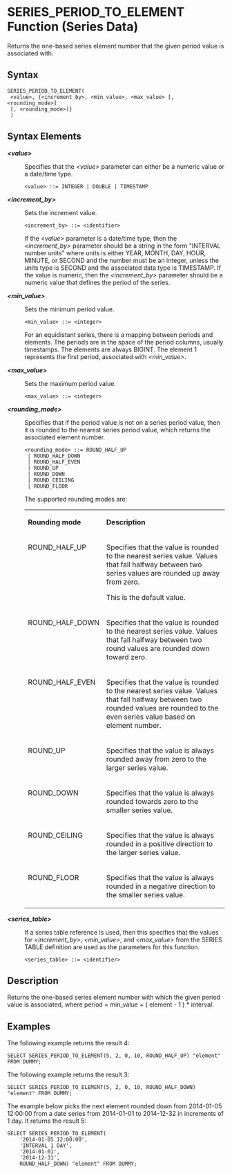 <!-- loioeb21d794c95341a9816bb528f134d491 -->

# SERIES\_PERIOD\_TO\_ELEMENT Function \(Series Data\)

Returns the one-based series element number that the given period value is associated with.



## Syntax

```
SERIES_PERIOD_TO_ELEMENT( 
 <value>, {<increment_by>, <min_value>, <max_value> [, <rounding_mode>]
 [, <rounding_mode>]}
 )
```



## Syntax Elements


<dl>
<dt><b>

*<value\>*

</b></dt>
<dd>

Specifies that the *<value\>* parameter can either be a numeric value or a date/time type.

```
<value> ::= INTEGER | DOUBLE | TIMESTAMP
```



</dd><dt><b>

*<increment\_by\>*

</b></dt>
<dd>

Sets the increment value.

```
<increment_by> ::= <identifier>
```

If the *<value\>* parameter is a date/time type, then the *<increment\_by\>* parameter should be a string in the form "INTERVAL number units" where units is either YEAR, MONTH, DAY, HOUR, MINUTE, or SECOND and the number must be an integer, unless the units type is SECOND and the associated data type is TIMESTAMP. If the value is numeric, then the *<increment\_by\>* parameter should be a numeric value that defines the period of the series.



</dd><dt><b>

*<min\_value\>*

</b></dt>
<dd>

Sets the minimum period value.

```
<min_value> ::= <integer>
```

For an equidistant series, there is a mapping between periods and elements. The periods are in the space of the period columns, usually timestamps. The elements are always BIGINT. The element 1 represents the first period, associated with *<min\_value\>*.



</dd><dt><b>

*<max\_value\>*

</b></dt>
<dd>

Sets the maximum period value.

```
<max_value> ::= <integer>
```



</dd><dt><b>

*<rounding\_mode\>*

</b></dt>
<dd>

Specifies that if the period value is not on a series period value, then it is rounded to the nearest series period value, which returns the associated element number.

```
<rounding_mode> ::= ROUND_HALF_UP
 | ROUND_HALF_DOWN
 | ROUND_HALF_EVEN
 | ROUND_UP
 | ROUND_DOWN
 | ROUND_CEILING
 | ROUND_FLOOR
```

The supported rounding modes are:


<table>
<tr>
<td valign="top">

**Rounding mode**

</td>
<td valign="top">

**Description**

</td>
</tr>
<tr>
<td valign="top">

ROUND\_HALF\_UP

</td>
<td valign="top">

Specifies that the value is rounded to the nearest series value. Values that fall halfway between two series values are rounded up away from zero.

This is the default value.

</td>
</tr>
<tr>
<td valign="top">

ROUND\_HALF\_DOWN

</td>
<td valign="top">

Specifies that the value is rounded to the nearest series value. Values that fall halfway between two round values are rounded down toward zero.

</td>
</tr>
<tr>
<td valign="top">

ROUND\_HALF\_EVEN

</td>
<td valign="top">

Specifies that the value is rounded to the nearest series value. Values that fall halfway between two rounded values are rounded to the even series value based on element number.

</td>
</tr>
<tr>
<td valign="top">

ROUND\_UP

</td>
<td valign="top">

Specifies that the value is always rounded away from zero to the larger series value.

</td>
</tr>
<tr>
<td valign="top">

ROUND\_DOWN

</td>
<td valign="top">

Specifies that the value is always rounded towards zero to the smaller series value.

</td>
</tr>
<tr>
<td valign="top">

ROUND\_CEILING

</td>
<td valign="top">

Specifies that the value is always rounded in a positive direction to the larger series value.

</td>
</tr>
<tr>
<td valign="top">

ROUND\_FLOOR

</td>
<td valign="top">

Specifies that the value is always rounded in a negative direction to the smaller series value.

</td>
</tr>
</table>



</dd><dt><b>

*<series\_table\>*

</b></dt>
<dd>

If a series table reference is used, then this specifies that the values for *<increment\_by\>*, *<min\_value\>*, and *<max\_value\>* from the SERIES TABLE definition are used as the parameters for this function.

```
<series_table> ::= <identifier>
```



</dd>
</dl>



## Description

Returns the one-based series element number with which the given period value is associated, where period = min\_value + \( element - 1 \) \* interval.



## Examples

The following example returns the result 4:

```
SELECT SERIES_PERIOD_TO_ELEMENT(5, 2, 0, 10, ROUND_HALF_UP) "element" FROM DUMMY;
```

The following example returns the result 3:

```
SELECT SERIES_PERIOD_TO_ELEMENT(5, 2, 0, 10, ROUND_HALF_DOWN) "element" FROM DUMMY;
```

The example below picks the next element rounded down from 2014-01-05 12:00:00 from a date series from 2014-01-01 to 2014-12-32 in increments of 1 day. It returns the result 5:

```
SELECT SERIES_PERIOD_TO_ELEMENT(
    '2014-01-05 12:00:00',
    'INTERVAL 1 DAY',
    '2014-01-01',
    '2014-12-31',
    ROUND_HALF_DOWN) "element" FROM DUMMY;
```

